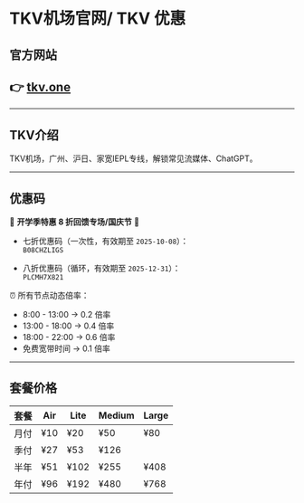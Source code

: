 # TKV机场官网/ TKV 优惠

## 官方网站
## 👉 [tkv.one](https://portal.tkv.one/aff.php?aff=425)

---

## TKV介绍
TKV机场，广州、沪日、家宽IEPL专线，解锁常见流媒体、ChatGPT。  

---

## 优惠码

🎉 **开学季特惠 8 折回馈专场/国庆节** 🎉  

- 七折优惠码（一次性，有效期至 `2025-10-08`）：  
  `B08CHZLIGS`

- 八折优惠码（循环，有效期至 `2025-12-31`）：  
  `PLCMH7X821`

⏰ 所有节点动态倍率：
- 8:00 - 13:00 → 0.2 倍率  
- 13:00 - 18:00 → 0.4 倍率  
- 18:00 - 22:00 → 0.6 倍率  
- 免费宽带时间 → 0.1 倍率  

---

## 套餐价格

| 套餐 | Air | Lite | Medium | Large |
|------|-----|------|--------|-------|
| 月付 | ¥10 | ¥20  | ¥50    | ¥80   |
| 季付 | ¥27 | ¥53  | ¥126   |       |
| 半年 | ¥51 | ¥102 | ¥255   | ¥408  |
| 年付 | ¥96 | ¥192 | ¥480   | ¥768  |
